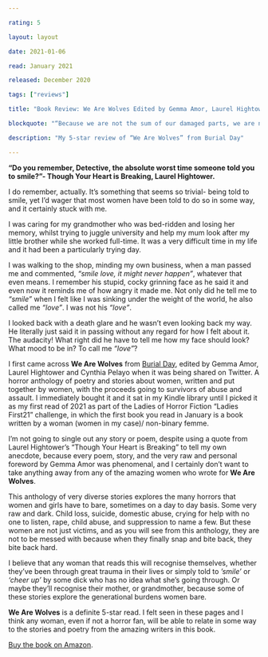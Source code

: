 ```yaml
---

rating: 5

layout: layout

date: 2021-01-06

read: January 2021

released: December 2020

tags: ["reviews"]

title: "Book Review: We Are Wolves Edited by Gemma Amor, Laurel Hightower and Cynthia Pelayo"

blockquote: "“Because we are not the sum of our damaged parts, we are not the Bad Things that happen to us, we are not the weariness we feel as we push, push, push.”- Foreword, Gemma Amor"

description: "My 5-star review of “We Are Wolves” from Burial Day"

---
```


**“Do you remember, Detective, the absolute worst time someone told you to smile?”- Though Your Heart is Breaking, Laurel Hightower.**

I do remember, actually. It’s something that seems so trivial- being told to smile, yet I’d wager that most women have been told to do so in some way, and it certainly stuck with me. 

I was caring for my grandmother who was bed-ridden and losing her memory, whilst trying to juggle university and help my mum look after my little brother while she worked full-time. It was a very difficult time in my life and it had been a particularly trying day. 

I was walking to the shop, minding my own business, when a man passed me and commented, *“smile love, it might never happen”*, whatever that even means. I remember his stupid, cocky grinning face as he said it and even now it reminds me of how angry it made me. Not only did he tell me to *“smile”* when I felt like I was sinking under the weight of the world, he also called me *“love”*. I was not his *“love”*. 

I looked back with a death glare and he wasn’t even looking back my way. He literally just said it in passing without any regard for how I felt about it. The audacity! What right did he have to tell me how my face should look? What mood to be in? To call me *“love”*?

I first came across **We Are Wolves** from [Burial Day](https://burialday.com/), edited by Gemma Amor, Laurel Hightower and Cynthia Pelayo when it was being shared on Twitter. A horror anthology of poetry and stories about women, written and put together by women, with the proceeds going to survivors of abuse and assault. I immediately bought it and it sat in my Kindle library until I picked it as my first read of 2021 as part of the Ladies of Horror Fiction “Ladies First21” challenge, in which the first book you read in January is a book written by a woman (women in my case)/ non-binary femme.

I’m not going to single out any story or poem, despite using a quote from Laurel Hightower’s “Though Your Heart is Breaking” to tell my own anecdote, because every poem, story, and the very raw and personal foreword by Gemma Amor was phenomenal, and I certainly don’t want to take anything away from any of the amazing women who wrote for **We Are Wolves**. 

This anthology of very diverse stories explores the many horrors that women and girls have to bare, sometimes on a day to day basis. Some very raw and dark. Child loss, suicide, domestic abuse, crying for help with no one to listen, rape, child abuse, and suppression to name a few. But these women are not just victims, and as you will see from this anthology, they are not to be messed with because when they finally snap and bite back, they bite back hard. 

I believe that any woman that reads this will recognise themselves, whether they’ve been through great trauma in their lives or simply told to *’smile’* or *‘cheer up’* by some dick who has no idea what she’s going through. Or maybe they’ll recognise their mother, or grandmother, because some of these stories explore the generational burdens women bare. 

**We Are Wolves** is a definite 5-star read. I felt seen in these pages and I think any woman, even if not a horror fan, will be able to relate in some way to the stories and poetry from the amazing writers in this book.

[Buy the book on Amazon](https://www.amazon.co.uk/gp/product/B08PRZCLDV/ref=x_gr_w_bb_sin?ie=UTF8&tag=x_gr_w_bb_sin_uk-21&linkCode=as2&camp=1634&creative=6738).
